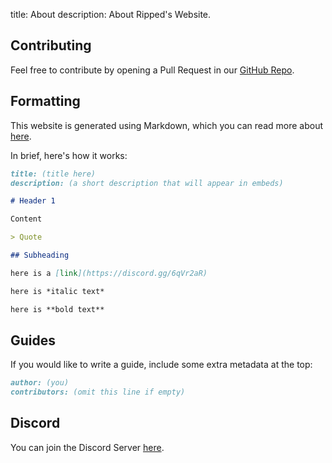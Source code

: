 title: About
description: About Ripped's Website.

## Contributing

Feel free to contribute by opening a Pull Request in our [GitHub Repo](https://github.com/rippedpiracy/rippedpiracy.github.io).

## Formatting

This website is generated using Markdown, which you can read more about [here](https://www.markdowntutorial.com/).

In brief, here's how it works:

```md
title: (title here)
description: (a short description that will appear in embeds)

# Header 1

Content

> Quote

## Subheading

here is a [link](https://discord.gg/6qVr2aR)

here is *italic text*

here is **bold text**
```

## Guides

If you would like to write a guide, include some extra metadata at the top:

```md
author: (you)
contributors: (omit this line if empty)
```

## Discord

You can join the Discord Server [here](https://discord.gg/6qVr2aR).
